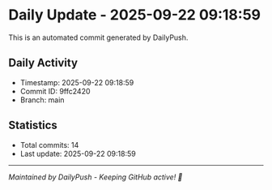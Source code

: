 # Daily Update - 2025-09-22 09:18:59

This is an automated commit generated by DailyPush.

## Daily Activity
- Timestamp: 2025-09-22 09:18:59
- Commit ID: 9ffc2420
- Branch: main

## Statistics
- Total commits: 14
- Last update: 2025-09-22 09:18:59

---
*Maintained by DailyPush - Keeping GitHub active! 🚀*
